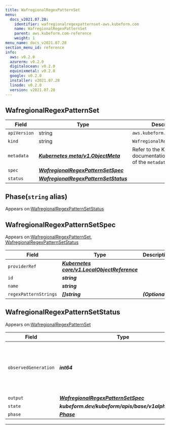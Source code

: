 ```yaml
---
title: WafregionalRegexPatternSet
menu:
  docs_v2021.07.28:
    identifier: wafregionalregexpatternset-aws.kubeform.com
    name: WafregionalRegexPatternSet
    parent: aws.kubeform.com-reference
    weight: 1
menu_name: docs_v2021.07.28
section_menu_id: reference
info:
  aws: v0.2.0
  azurerm: v0.2.0
  digitalocean: v0.2.0
  equinixmetal: v0.2.0
  google: v0.2.0
  installer: v2021.07.28
  linode: v0.2.0
  version: v2021.07.28
---
```


## WafregionalRegexPatternSet
| Field | Type | Description |
| ------ | ----- | ----------- |
| `apiVersion` | string | `aws.kubeform.com/v1alpha1` |
|    `kind` | string | `WafregionalRegexPatternSet` |
| `metadata` | ***[Kubernetes meta/v1.ObjectMeta](https://v1-18.docs.kubernetes.io/docs/reference/generated/kubernetes-api/v1.18/#objectmeta-v1-meta)***|Refer to the Kubernetes API documentation for the fields of the `metadata` field.|
| `spec` | ***[WafregionalRegexPatternSetSpec](#wafregionalregexpatternsetspec)***||
| `status` | ***[WafregionalRegexPatternSetStatus](#wafregionalregexpatternsetstatus)***||
## Phase(`string` alias)

Appears on:[WafregionalRegexPatternSetStatus](#wafregionalregexpatternsetstatus)

## WafregionalRegexPatternSetSpec

Appears on:[WafregionalRegexPatternSet](#wafregionalregexpatternset), [WafregionalRegexPatternSetStatus](#wafregionalregexpatternsetstatus)

| Field | Type | Description |
| ------ | ----- | ----------- |
| `providerRef` | ***[Kubernetes core/v1.LocalObjectReference](https://v1-18.docs.kubernetes.io/docs/reference/generated/kubernetes-api/v1.18/#localobjectreference-v1-core)***||
| `id` | ***string***||
| `name` | ***string***||
| `regexPatternStrings` | ***[]string***| ***(Optional)*** |
## WafregionalRegexPatternSetStatus

Appears on:[WafregionalRegexPatternSet](#wafregionalregexpatternset)

| Field | Type | Description |
| ------ | ----- | ----------- |
| `observedGeneration` | ***int64***| ***(Optional)*** Resource generation, which is updated on mutation by the API Server.|
| `output` | ***[WafregionalRegexPatternSetSpec](#wafregionalregexpatternsetspec)***| ***(Optional)*** |
| `state` | ***kubeform.dev/kubeform/apis/base/v1alpha1.State***| ***(Optional)*** |
| `phase` | ***[Phase](#phase)***| ***(Optional)*** |
---

